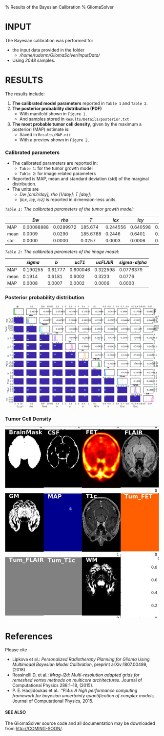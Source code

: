 % Results of the Bayesian Calibration
% GliomaSolver 

# INPUT
The Bayesian calibration was performed for

* the input data provided in the folder 
    * */home/tudorm/GliomaSolver/InputData/*
* Using *2048* samples.

# RESULTS
The results include:

1. **The calibrated model parameters** reported in `Table 1` and `Table 2`.
2. **The posterior probability distribution (PDF)** 
    * With manifold shown in `Figure 1.`
    * And samples stored in `Results/Details/posterior.txt`
3. **The most probable tumor cell density**, given by the maximum a posteriori (MAP) estimate is:
    * Saved in `Results/MAP.nii`
    * With a preview shown in `Figure 2.`


### Calibrated parameters

* The calibrated parameters are reported in:
    * `Table 1`: for the tumor growth model 
    * `Table 2`: for image related parameters
* Reported is MAP, mean and standard deviation (std) of the marginal distribution. 
* The units are 
    * *Dw [cm2/day]; rho [1/day]; T [day];* 
    * *(icx, icy, icz)* is reported in dimension-less units.


*`Table 1:` The calibrated parameters of the tumor growth model:*

|   | *Dw*  | *rho*  | *T* |  *icx* | *icy* | *icz* |
|---|---|---|---|---|---|---|
| MAP  | 0.00088888  |  0.0289972  | 185.674  | 0.244556  | 0.640598  | 0.645072 |
| mean | 0.0009 |  0.0290 | 185.6788 | 0.2446 | 0.6401 | 0.6452 |
| std  | 0.0000  |  0.0000  | 0.0257  | 0.0003  | 0.0006  | 0.0001 |

*`Table 2:` The calibrated parameters of the image model:*

 |   | *sigma*  | *b*  | *ucT1*  |  *ucFLAIR*  | *sigma-alpha* |
|---|---|---|---|---|---|
| MAP  | 0.190255  | 0.61777  | 0.600046  | 0.322598  | 0.0776379  |
| mean | 0.1914 | 0.6181 | 0.6002 | 0.3223 | 0.0776 |
| MAP  | 0.0008  | 0.0007  | 0.0002  | 0.0006  | 0.0000  |


### Posterior probability distribution 

![The results of the Bayesian calibration. **Above the diagonal:** Projection of the TMCMC samples of the posterior distribution in 2D parameter space. The colors indicate likelihood values of the samples. The number in each plot shows the Pearson correlation coefficient between the parameter pairs. **Diagonal:** Marginal distributions obtained with Gaussian kernel estimates. **Below the diagonal:** Projected densities in 2D parameter space constructed by 2D Gaussian kernel estimates.](Details/PosteriorPDF.jpg)

 
### Tumor Cell Density 

![Overview of the input modalities and the inferred MAP tumor cell density. Shown is a middle slice across the MAP tumor cell density.](Details/Overview.jpg)


# References
Please cite

* Lipkova et al.: *Personalized Radiotherapy Planning for Glioma Using Multimodal Bayesian Model Calibration*, preprint arXiv:1807.00499, (2018)
* Rossinelli D, et al.: *Mrag-i2d: Multi-resolution adapted grids for remeshed vortex methods on multicore architectures.* Journal of Computational Physics 288:1–18, (2015).
* P. E. Hadjidoukas et al.: *“Pi4u: A high performance computing framework for bayesian uncertainty quantification of complex models,* Journal of Computational Physics, 2015.
 
#### SEE ALSO
The GliomaSolver source code and all documentation may be downloaded from
<http://COMING-SOON/>.

